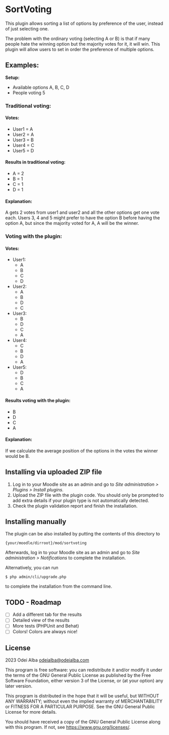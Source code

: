 # SortVoting #

This plugin allows sorting a list of options by preference of the user, instead of just selecting one.

The problem with the ordinary voting (selecting A or B) is that if many people hate the winning option but the majority votes for it, it will win. This plugin will allow users to set in order the preference of multiple options.

## Examples: ##
**Setup:**
- Available options A, B, C, D
- People voting 5

### Traditional voting: ###

#### Votes: ####

- User1 = A
- User2 = A
- User3 = B
- User4 = C
- User5 = D

#### Results in traditional voting: ####

- A = 2
- B = 1
- C = 1
- D = 1

#### Explanation: ####

A gets 2 votes from user1 and user2 and all the other options get one vote each. Users 3, 4 and 5 might prefer to have the option B before having the option A, but since the majority voted for A, A will be the winner.

### Voting with the plugin: ###

#### Votes: ####

- User1:
    - A
    - B
    - C
    - D
- User2:
    - A
    - B
    - D
    - C
- User3:
    - B
    - D
    - C
    - A
- User4:
    - C
    - B
    - D
    - A
- User5:
    - D
    - B
    - C
    - A

#### Results voting with the plugin: ####

- B
- D
- C
- A

#### Explanation: ####

If we calculate the average position of the options in the votes the winner would be B.



## Installing via uploaded ZIP file ##

1. Log in to your Moodle site as an admin and go to _Site administration >
   Plugins > Install plugins_.
2. Upload the ZIP file with the plugin code. You should only be prompted to add
   extra details if your plugin type is not automatically detected.
3. Check the plugin validation report and finish the installation.

## Installing manually ##

The plugin can be also installed by putting the contents of this directory to

    {your/moodle/dirroot}/mod/sortvoting

Afterwards, log in to your Moodle site as an admin and go to _Site administration >
Notifications_ to complete the installation.

Alternatively, you can run

    $ php admin/cli/upgrade.php

to complete the installation from the command line.

## TODO - Roadmap ##

- [ ] Add a different tab for the results
- [ ] Detailed view of the results
- [ ] More tests (PHPUnit and Behat)
- [ ] Colors! Colors are always nice!

## License ##

2023 Odei Alba <odeialba@odeialba.com>

This program is free software: you can redistribute it and/or modify it under
the terms of the GNU General Public License as published by the Free Software
Foundation, either version 3 of the License, or (at your option) any later
version.

This program is distributed in the hope that it will be useful, but WITHOUT ANY
WARRANTY; without even the implied warranty of MERCHANTABILITY or FITNESS FOR A
PARTICULAR PURPOSE.  See the GNU General Public License for more details.

You should have received a copy of the GNU General Public License along with
this program.  If not, see <https://www.gnu.org/licenses/>.
